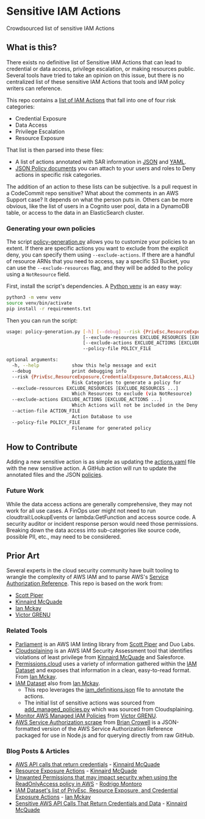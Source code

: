 # Sensitive IAM Actions
Crowdsourced list of sensitive IAM Actions


## What is this?

There exists no definitive list of Sensitive IAM Actions that can lead to credential or data access, privilege escalation, or making resources public. Several tools have tried to take an opinion on this issue, but there is no centralized list of these sensitive IAM Actions that tools and IAM policy writers can reference.

This repo contains a [list of IAM Actions](actions.yaml) that fall into one of four risk categories:
* Credential Exposure
* Data Access
* Privilege Escalation
* Resource Exposure

That list is then parsed into these files:
* A list of actions annotated with SAR information in [JSON](annotated.json) and [YAML](annotated.yaml).
* [JSON Policy documents](policies) you can attach to your users and roles to Deny actions in specific risk categories.

The addition of an action to these lists can be subjective. Is a pull request in a CodeCommit repo sensitive? What about the comments in an AWS Support case? It depends on what the person puts in. Others can be more obvious, like the list of users in a Cognito user pool, data in a DynamoDB table, or access to the data in an ElasticSearch cluster.


### Generating your own policies

The script [policy-generation.py](scripts/policy-generation.py) allows you to customize your policies to an extent. If there are specific actions you want to exclude from the explicit deny, you can specify them using `--exclude-actions`. If there are a handful of resource ARNs that you need to access, say a specific S3 Bucket, you can use the `--exclude-resources` flag, and they will be added to the policy using a `NotResource` field.

First, install the script's dependencies. A [Python venv](https://docs.python.org/3/library/venv.html) is an easy way:

```bash
python3 -m venv venv
source venv/bin/activate
pip install -r requirements.txt
```

Then you can run the script:

```bash
usage: policy-generation.py [-h] [--debug] --risk {PrivEsc,ResourceExposure,CredentialExposure,DataAccess,ALL}
                            [--exclude-resources EXCLUDE_RESOURCES [EXCLUDE_RESOURCES ...]]
                            [--exclude-actions EXCLUDE_ACTIONS [EXCLUDE_ACTIONS ...]] [--action-file ACTION_FILE]
                            --policy-file POLICY_FILE

optional arguments:
  -h, --help            show this help message and exit
  --debug               print debugging info
  --risk {PrivEsc,ResourceExposure,CredentialExposure,DataAccess,ALL}
                        Risk Categories to generate a policy for
  --exclude-resources EXCLUDE_RESOURCES [EXCLUDE_RESOURCES ...]
                        Which Resources to exclude (via NotResource)
  --exclude-actions EXCLUDE_ACTIONS [EXCLUDE_ACTIONS ...]
                        Which Actions will not be included in the Deny statement
  --action-file ACTION_FILE
                        Action Database to use
  --policy-file POLICY_FILE
                        Filename for generated policy
```

## How to Contribute

Adding a new sensitive action is as simple as updating the [actions.yaml](actions.yaml) file with the new sensitive action. A GitHub action will run to update the annotated files and the JSON [policies](policies/).

### Future Work
While the data access actions are generally comprehensive, they may not work for all use cases. A FinOps user might not need to run cloudtrail:LookupEvents or lambda:GetFunction and access source code. A security auditor or incident response person would need those permissions. Breaking down the data access into sub-categories like source code, possible PII, etc., may need to be considered.

## Prior Art

Several experts in the cloud security community have built tooling to wrangle the complexity of AWS IAM and to parse AWS's [Service Authorization Reference](https://docs.aws.amazon.com/service-authorization/latest/reference/reference.html). This repo is based on the work from:
* [Scott Piper](https://summitroute.com/)
* [Kinnaird McQuade](https://kmcquade.com/)
* [Ian Mckay](https://onecloudplease.com/)
* [Victor GRENU](https://zoph.me/)

### Related Tools

* [Parliament](https://github.com/duo-labs/parliament/) is an AWS IAM linting library from [Scott Piper](https://github.com/0xdabbad00) and Duo Labs.
* [Cloudsplaining](https://github.com/salesforce/cloudsplaining/) is an AWS IAM Security Assessment tool that identifies violations of least privilege from [Kinnaird McQuade](https://github.com/kmcquade) and Salesforce.
* [Permissions.cloud](https://aws.permissions.cloud/) uses a variety of information gathered within the [IAM Dataset](https://github.com/iann0036/iam-dataset/) and exposes that information in a clean, easy-to-read format. From [Ian Mckay](https://github.com/iann0036).
* [IAM Dataset](https://github.com/iann0036/iam-dataset/) also from [Ian Mckay](https://github.com/iann0036).
	* This repo leverages the [iam_definitions.json](https://github.com/iann0036/iam-dataset/blob/main/iam_definition.json) file to annotate the actions.
	* The initial list of sensitive actions was sourced from [add_managed_policies.py](https://github.com/iann0036/iam-dataset/blob/main/add_managed_policies.py) which was sourced from Cloudsplaining.
* [Monitor AWS Managed IAM Policies](https://github.com/zoph-io/MAMIP/) from [Victor GRENU](https://github.com/z0ph).
* [AWS Service Authorization scrape](https://github.com/fluggo/aws-service-auth-reference) from [Brian Crowell](https://github.com/fluggo) is a JSON-formatted version of the AWS Service Authorization Reference packaged for use in Node.js and for querying directly from raw GitHub.

### Blog Posts & Articles
* [AWS API calls that return credentials](https://gist.github.com/kmcquade/33860a617e651104d243c324ddf7992a) - [Kinnaird McQuade](https://github.com/kmcquade)
* [Resource Exposure Actions](https://gist.github.com/kmcquade/3161a6737285dc0508a9fa3446e22090) - [Kinnaird McQuade](https://github.com/kmcquade)
* [Unwanted Permissions that may impact security when using the ReadOnlyAccess policy in AWS](https://www.sidechannel.blog/en/unwanted-permissions-that-may-impact-security-when-using-the-readonlyaccess-policy-in-aws/) - [Rodrigo Montoro](https://www.linkedin.com/in/spooker/)
* [IAM Dataset's list of PrivEsc, Resource Exposure, and Credential Exposure Actions](https://github.com/iann0036/iam-dataset/blob/main/add_managed_policies.py) - [Ian Mckay](https://github.com/iann0036)
* [Sensitive AWS API Calls That Return Credentials and Data](https://kmcquade.com/sensitive-aws-api-calls/) - [Kinnaird McQuade](https://kmcquade.com/)
